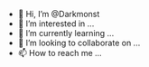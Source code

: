 - 👋 Hi, I’m @Darkmonst
- 👀 I’m interested in ...
- 🌱 I’m currently learning ...
- 💞️ I’m looking to collaborate on ...
- 📫 How to reach me ...

<!---
Darkmonst/Darkmonst is a ✨ special ✨ repository because its `README.md` (this file) appears on your GitHub profile.
You can click the Preview link to take a look at your changes.
--->
